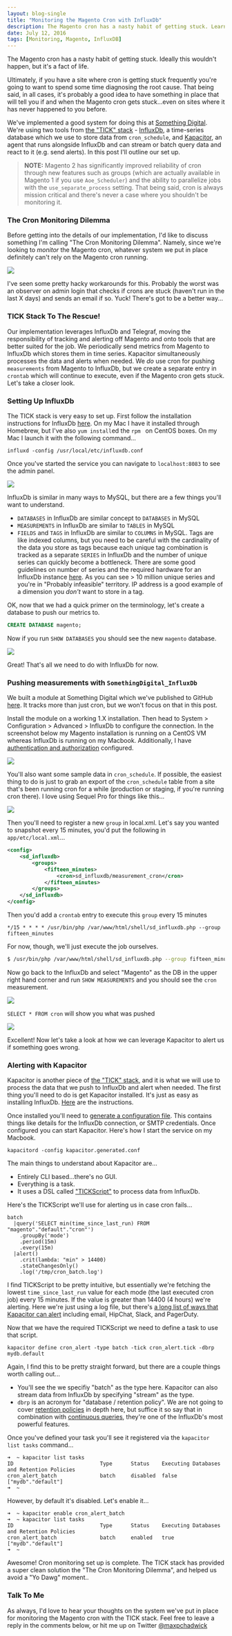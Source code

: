 ```yaml
---
layout: blog-single
title: "Monitoring the Magento Cron with InfluxDb"
description: The Magento cron has a nasty habit of getting stuck. Learn how to use the TICK stack to monitor and send alerts when something goes wrong.
date: July 12, 2016
tags: [Monitoring, Magento, InfluxDB]
---
```


The Magento cron has a nasty habit of getting stuck. Ideally this wouldn't happen, but it's a fact of life.

Ultimately, if you have a site where cron is getting stuck frequently you're going to want to spend some time diagnosing the root cause. That being said, in all cases, it's probably a good idea to have something in place that will tell you if and when the Magento cron gets stuck...even on sites where it has never happened to you before. 

We've implemented a good system for doing this at [Something Digital](http://www.somethingdigital.com/). We're using two tools from [the "TICK" stack](https://influxdata.com/time-series-platform/) - [InfluxDb](https://influxdata.com/time-series-platform/influxdb/), a time-series database which we use to store data from `cron_schedule`, and [Kapacitor](https://influxdata.com/time-series-platform/kapacitor/), an agent that runs alongside InfluxDb and can stream or batch query data and react to it (e.g. send alerts). In this post I'll outline our set up.

> **NOTE:** Magento 2 has significantly improved reliability of cron through new features such as groups (which are actually available in Magento 1 if you use `Aoe_Scheduler`) and the ability to parallelize jobs with the `use_separate_process` setting. That being said, cron is always mission critical and there's never a case where you shouldn't be monitoring it.

<!-- excerpt_separator -->

### The Cron Monitoring Dilemma

Before getting into the details of our implementation, I'd like to discuss something I'm calling "The Cron Monitoring Dilemma". Namely, since we're looking to *monitor* the Magento cron, whatever system we put in place definitely can't rely on the Magento cron running.

![](/img/blog/monitoring-magento-cron/meme.jpg)

I've seen some pretty hacky workarounds for this. Probably the worst was an observer on admin login that checks if crons are stuck (haven't run in the last X days) and sends an email if so. Yuck! There's got to be a better way...

### TICK Stack To The Rescue!

Our implementation leverages InfluxDb and Telegraf, moving the responsibility of tracking and alerting off Magento and onto tools that are better suited for the job. We periodically send metrics from Magento to InfluxDb which stores them in time series. Kapacitor simultaneously processes the data and alerts when needed. We *do* use cron for pushing `measurements` from Magento to InfluxDb, but we create a separate entry in `crontab` which will continue to execute, even if the Magento cron gets stuck. Let's take a closer look.

### Setting Up InfluxDb

The TICK stack is very easy to set up. First follow the installation instructions for InfluxDb [here](https://docs.influxdata.com/influxdb/v0.13/introduction/installation/). On my Mac I have it installed through Homebrew, but I've also `yum install`ed the `rpm ` on CentOS boxes. On my Mac I launch it with the following command...

```
influxd -config /usr/local/etc/influxdb.conf
```

Once you've started the service you can navigate to `localhost:8083` to see the admin panel.

![](/img/blog/monitoring-magento-cron/admin-panel.jpg)

InfluxDb is similar in many ways to MySQL, but there are a few things you'll want to understand.

- `DATABASES` in InfluxDb are similar concept to `DATABASES` in MySQL
- `MEASUREMENTS` in InfluxDb are similar to `TABLES` in MySQL
- `FIELDS` and `TAGS` in InfluxDb are similar to `COLUMNS` in MySQL. Tags are like indexed columns, but you need to be careful with the cardinality of the data you store as tags because each unique tag combination is tracked as a separate `SERIES` in InfluxDb and the number of unique series can quickly become a bottleneck. There are some good guidelines on number of series and the required hardware for an InfluxDb instance [here](https://docs.influxdata.com/influxdb/v0.13/guides/hardware_sizing/#general-hardware-guidelines-for-a-single-node). As you can see > 10 million unique series and you're in "Probably infeasible" territory. IP address is a good example of a dimension you *don't* want to store in a tag.

OK, now that we had a quick primer on the terminology, let's create a database to push our metrics to.

```sql
CREATE DATABASE magento;
```

Now if you run `SHOW DATABASES` you should see the new `magento` database.

![](/img/blog/monitoring-magento-cron/show-databases.jpg)

Great! That's all we need to do with InfluxDb for now.

### Pushing measurements with `SomethingDigital_InfluxDb`

We built a module at Something Digital which we've published to GitHub [here](https://github.com/sdinteractive/SomethingDigital_InfluxDb). It tracks more than just cron, but we won't focus on that in this post. 

Install the module on a working 1.X installation. Then head to System > Configuration > Advanced > InfluxDb to configure the connection. In the screenshot below my Magento installation is running on a CentOS VM whereas InfluxDb is running on my Macbook. Additionally, I have [authentication and authorization](https://docs.influxdata.com/influxdb/v0.13/administration/authentication_and_authorization/) configured.

![](/img/blog/monitoring-magento-cron/admin.jpg)

You'll also want some sample data in `cron_schedule`. If possible, the easiest thing to do is just to grab an export of the `cron_schedule` table from a site that's been running cron for a while (production or staging, if you're running cron there). I love using Sequel Pro for things like this...

![](/img/blog/monitoring-magento-cron/sample-data.jpg)

Then you'll need to register a new `group` in local.xml. Let's say you wanted to snapshot every 15 minutes, you'd put the following in `app/etc/local.xml`...

```xml
<config>
    <sd_influxdb>
        <groups>
            <fifteen_minutes>
                <cron>sd_influxdb/measurement_cron</cron>
            </fifteen_minutes>
        </groups>
    </sd_influxdb>
</config>
```

Then you'd add a `crontab` entry to execute this `group` every 15 minutes

```
*/15 * * * * /usr/bin/php /var/www/html/shell/sd_influxdb.php --group fifteen_minutes
```

For now, though, we'll just execute the job ourselves.

```bash
$ /usr/bin/php /var/www/html/shell/sd_influxdb.php --group fifteen_minutes
```

Now go back to the InfluxDb and select "Magento" as the DB in the upper right hand corner and run `SHOW MEASUREMENTS` and you should see the `cron` measurement.

![](/img/blog/monitoring-magento-cron/show-measurements.jpg)

`SELECT * FROM cron` will show you what was pushed

![](/img/blog/monitoring-magento-cron/select-from-cron.jpg)

Excellent! Now let's take a look at how we can leverage Kapacitor to alert us if something goes wrong.

### Alerting with Kapacitor

Kapacitor is another piece of [the "TICK" stack](https://influxdata.com/time-series-platform/), and it is what we will use to process the data that we push to InfluxDb and alert when needed. The first thing you'll need to do is get Kapacitor installed. It's just as easy as installing InfluxDb. [Here](https://docs.influxdata.com/kapacitor/v0.13/introduction/installation/) are the instructions.

Once installed you'll need to [generate a configuration file](https://docs.influxdata.com/kapacitor/v0.13//introduction/installation/#configuration).  This contains things like details for the InfluxDb connection, or SMTP credentials. Once configured you can start Kapacitor. Here's how I start the service on my Macbook.

```
kapacitord -config kapacitor.generated.conf
```

The main things to understand about Kapacitor are...

- Entirely CLI based...there's no GUI.
- Everything is a task.
- It uses a DSL called ["TICKScript"](https://docs.influxdata.com/kapacitor/v0.13/tick/) to process data from InfluxDb.

Here's the TICKScript we'll use for alerting us in case cron fails...

```
batch
  |query('SELECT min(time_since_last_run) FROM "magento"."default"."cron"')
    .groupBy('mode')
    .period(15m)
    .every(15m)
  |alert()
    .crit(lambda: "min" > 14400)
    .stateChangesOnly()
    .log('/tmp/cron_batch.log')
```
I find TICKScript to be pretty intuitive, but essentially we're fetching the lowest `time_since_last_run` value for each mode (the last executed cron job) every 15 minutes. If the value is greater than 14400 (4 hours) we're alerting. Here we're just using a log file, but there's [a long list of ways that Kapacitor can alert](https://docs.influxdata.com/kapacitor/v0.13/nodes/alert_node/) including email, HipChat, Slack, and PagerDuty. 

Now that we have the required TICKScript we need to define a task to use that script.

```
kapacitor define cron_alert -type batch -tick cron_alert.tick -dbrp mydb.default
```
Again, I find this to be pretty straight forward, but there are a couple things worth calling out...

- You'll see the we specifiy "batch" as the type here. Kapacitor can also stream data from InfluxDb by specifying "stream" as the type.
- `dbrp` is an acronym for "database / retention policy". We are not going to cover [retention policies](https://docs.influxdata.com/influxdb/v0.13/guides/downsampling_and_retention/#retention-policies) in depth here, but suffice it so say that in combination with [continuous queries](https://docs.influxdata.com/influxdb/v0.13/guides/downsampling_and_retention/#continuous-queries), they're one of the InfluxDb's most powerful features.

Once you've defined your task you'll see it registered via the `kapacitor list tasks` command...

```
➜  ~ kapacitor list tasks
ID                            Type      Status    Executing Databases and Retention Policies
cron_alert_batch              batch     disabled  false     ["mydb"."default"]
➜  ~
```

However, by default it's disabled. Let's enable it...

```
➜  ~ kapacitor enable cron_alert_batch
➜  ~ kapacitor list tasks
ID                            Type      Status    Executing Databases and Retention Policies
cron_alert_batch              batch     enabled   true      ["mydb"."default"]
➜  ~
```

Awesome! Cron monitoring set up is complete. The TICK stack has provided a super clean solution the "The Cron Monitoring Dilemma", and helped us avoid a "Yo Dawg" moment..

### Talk To Me

As always, I'd love to hear your thoughts on the system we've put in place for monitoring the Magento cron with the TICK stack. Feel free to leave a reply in the comments below, or hit me up on Twitter [@maxpchadwick](https://twitter.com/maxpchadwick)
